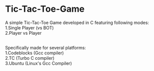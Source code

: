 # Tic-Tac-Toe-Game

A simple Tic-Tac-Toe Game developed in C featuring following modes:<br/>
1.Single Player (vs BOT)<br/>
2.Player vs Player<br/><br/>

Specifically made for several platforms:<br/>
1.Codeblocks (Gcc compiler)<br/>
2.TC (Turbo C compiler)<br/>
3.Ubuntu (Linux's Gcc Compiler)
